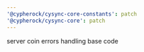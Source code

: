 ```yaml
---
'@cypherock/cysync-core-constants': patch
'@cypherock/cysync-core': patch
---
```


server coin errors handling base code
